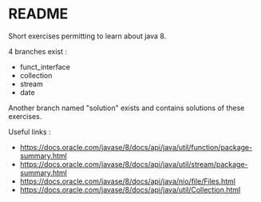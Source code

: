 # README #

Short exercises permitting to learn about java 8.

4 branches exist :
  - funct_interface
  - collection
  - stream
  - date

Another branch named "solution" exists and contains solutions of these exercises.

Useful links :

 - https://docs.oracle.com/javase/8/docs/api/java/util/function/package-summary.html
 - https://docs.oracle.com/javase/8/docs/api/java/util/stream/package-summary.html
 - https://docs.oracle.com/javase/8/docs/api/java/nio/file/Files.html
 - https://docs.oracle.com/javase/8/docs/api/java/util/Collection.html
